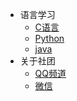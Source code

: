 * 语言学习
  * [C语言](https://www.runoob.com/cprogramming/c-tutorial.html)
  * [Python](https://www.runoob.com/python3/python3-tutorial.html)
  * [java](https://www.runoob.com/java/java-tutorial.html)
* 关于社团
  * [QQ频道](https://pd.qq.com/s/63cw709he) 
  * [微信](/ProjectDocs/wechat.md)


